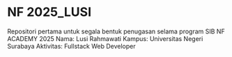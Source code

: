 # NF 2025_LUSI
Repositori pertama untuk segala bentuk penugasan selama program SIB NF ACADEMY 2025
Nama: Lusi Rahmawati
Kampus: Universitas Negeri Surabaya
Aktivitas: Fullstack Web Developer
